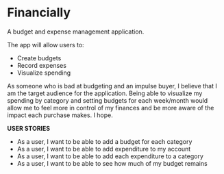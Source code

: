 # Financially
A budget and expense management application.

The app will allow users to:
- Create budgets
- Record expenses
- Visualize spending

As someone who is bad at budgeting and an impulse buyer, I believe that I am the target audience for the application. Being able to visualize my spending by category and setting budgets for each week/month would allow me to feel more in control of my finances and be more aware of the impact each purchase makes. I hope.

**USER STORIES**
- As a user, I want to be able to add a budget for each category
- As a user, I want to be able to add expenditure to my account
- As a user, I want to be able to add each expenditure to a category
- As a user, I want to be able to see how much of my budget remains

